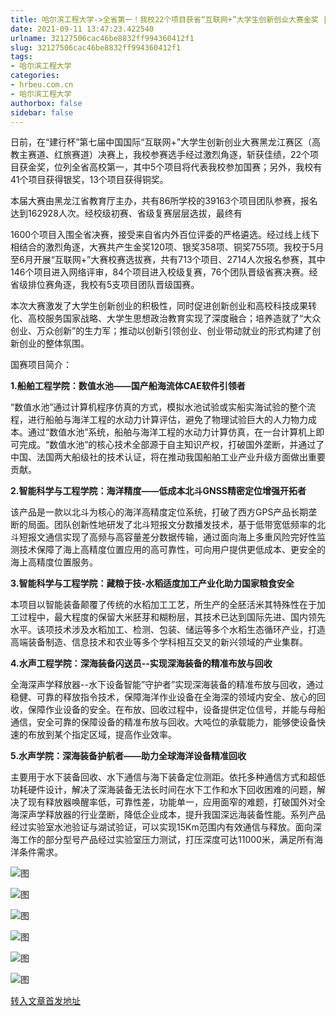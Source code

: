 ```yaml
---
title: 哈尔滨工程大学->全省第一！我校22个项目获省“互联网+”大学生创新创业大赛金奖 | hrbeu.com.cn
date: 2021-09-11 13:47:23.422540
urlname: 32127506cac46be8832ff994360412f1
slug: 32127506cac46be8832ff994360412f1
tags: 
- 哈尔滨工程大学
categories:
- hrbeu.com.cn
- 哈尔滨工程大学
authorbox: false
sidebar: false
---
```

日前，在“建行杯”第七届中国国际“互联网+”大学生创新创业大赛黑龙江赛区（高教主赛道、红旅赛道）决赛上，我校参赛选手经过激烈角逐，斩获佳绩，22个项目获金奖，位列全省高校第一，其中5个项目将代表我校参加国赛；另外，我校有41个项目获得银奖，13个项目获得铜奖。 

本届大赛由黑龙江省教育厅主办，共有86所学校的39163个项目团队参赛，报名达到162928人次。经校级初赛、省级复赛层层选拔，最终有
<!--more-->
1600个项目入围全省决赛，接受来自省内外百位评委的严格遴选。经过线上线下相结合的激烈角逐，大赛共产生金奖120项、银奖358项、铜奖755项。我校于5月至6月开展“互联网+”大赛校赛选拔赛，共有713个项目、2714人次报名参赛，其中146个项目进入网络评审，84个项目进入校级复赛，76个团队晋级省赛决赛。经省级排位赛角逐，我校有5支项目团队晋级国赛。 

本次大赛激发了大学生创新创业的积极性，同时促进创新创业和高校科技成果转化、高校服务国家战略、大学生思想政治教育实现了深度融合；培养造就了“大众创业、万众创新”的生力军；推动以创新引领创业、创业带动就业的形式构建了创新创业的整体氛围。 

国赛项目简介： 

**1.船舶工程学院：数值水池——国产船海流体CAE软件引领者** 

“数值水池”通过计算机程序仿真的方式，模拟水池试验或实船实海试验的整个流程，进行船舶与海洋工程的水动力计算评估，避免了物理试验巨大的人力物力成本。通过“数值水池”系统，船舶与海洋工程的水动力计算仿真，在一台计算机上即可完成。“数值水池”的核心技术全部源于自主知识产权，打破国外垄断，并通过了中国、法国两大船级社的技术认证，将在推动我国船舶工业产业升级方面做出重要贡献。 

**2.智能科学与工程学院：海洋精度——低成本北斗GNSS精密定位增强开拓者** 

该产品是一款以北斗为核心的海洋高精度定位系统，打破了西方GPS产品长期垄断的局面。团队创新性地研发了北斗短报文分数播发技术，基于低带宽低频率的北斗短报文通信实现了高频与高容量差分数据传输，通过面向海上多重风险完好性监测技术保障了海上高精度位置应用的高可靠性，可向用户提供更低成本、更安全的海上高精度位置服务。 

**3.智能科学与工程学院：藏粮于技-水稻适度加工产业化助力国家粮食安全** 

本项目以智能装备颠覆了传统的水稻加工工艺，所生产的全胚活米其特殊性在于加工过程中，最大程度的保留大米胚芽和糊粉层，其技术已达到国际先进、国内领先水平。该项技术涉及水稻加工、检测、包装、储运等多个水稻生态循环产业，打造高端装备制造、信息技术和农业等多个学科相互交叉的新兴领域的产业集群。 

**4.水声工程学院：深海装备闪送员--实现深海装备的精准布放与回收** 

全海深声学释放器--水下设备智能”守护者”实现深海装备的精准布放与回收，通过稳健、可靠的释放指令技术，保障海洋作业设备在全海深的领域内安全、放心的回收，保障作业设备的安全。在布放、回收过程中，设备提供定位信号，并能与母船通信，安全可靠的保障设备的精准布放与回收。大吨位的承载能力，能够使设备快速的布放到某个指定区域，提高作业效率。 

**5.水声学院：深海装备护航者——助力全球海洋设备精准回收** 

主要用于水下装备回收、水下通信与海下装备定位测距。依托多种通信方式和超低功耗硬件设计，解决了深海装备无法长时间在水下工作和水下回收困难的问题，解决了现有释放器唤醒率低，可靠性差，功能单一，应用面窄的难题，打破国外对全海深声学释放器的行业垄断，降低企业成本，提升我国深远海装备性能。系列产品经过实验室水池验证与湖试验证，可以实现15Km范围内有效通信与释放。面向深海工作的部分型号产品经过实验室压力测试，打压深度可达11000米，满足所有海洋条件需求。 

![图](http://gongxue.cn/__local/3/FE/31/707A6EEB32A386527D50E13F800_860A89C4_113CB.jpg)

![图](http://gongxue.cn/__local/6/42/5F/4F8B00DB02C356007421ADBDB6E_BA55E445_12F64.jpg)

![图](http://gongxue.cn/__local/4/F7/2B/B7B62270DF4AA7A9AD9AD4F8D0C_846EF1A1_1BD9D.jpg)

![图](http://gongxue.cn/__local/E/6A/4C/2493FF8D767EED3C5E203BA02F0_3D0F81FB_1D900.jpg)

![图](http://gongxue.cn/__local/1/32/D7/E6515486EC1F910AD0126EB2101_2480C8C9_E6A2.jpg)

![图](http://gongxue.cn/__local/E/B8/98/FAEF96DA7778A76135BA71CE6AC_7A5494AF_14216.jpg)

[转入文章首发地址](http://gongxue.cn/info/1141/67616.htm)